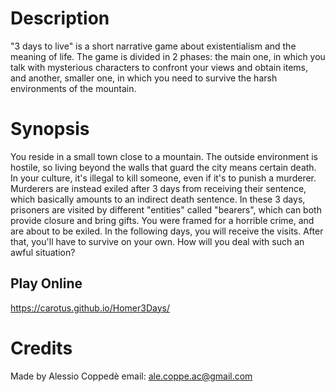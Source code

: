 # Description

"3 days to live" is a short narrative game about existentialism and the meaning of life. The game is divided in 2 phases: the main one, in which you talk with mysterious characters to confront your views and obtain items, and another, smaller one, in which you need to survive the harsh environments of the mountain.

# Synopsis

You reside in a small town close to a mountain. The outside environment is hostile, so living beyond the walls that guard the city means certain death. In your culture, it's illegal to kill someone, even if it's to punish a murderer. Murderers are instead exiled after 3 days from receiving their sentence, which basically amounts to an indirect death sentence. In these 3 days, prisoners are visited by different "entities" called "bearers", which can both provide closure and bring gifts. You were framed for a horrible crime, and are about to be exiled. In the following days, you will receive the visits. After that, you'll have to survive on your own. How will you deal with such an awful situation?

## Play Online
<https://carotus.github.io/Homer3Days/>

# Credits

Made by Alessio Coppedè 
email: ale.coppe.ac@gmail.com
